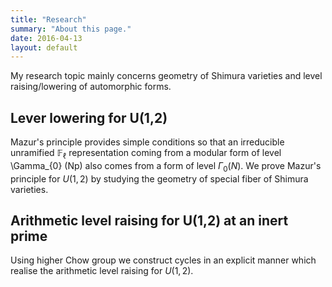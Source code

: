 ```yaml
---
title: "Research"
summary: "About this page."
date: 2016-04-13
layout: default
---
```


My research topic mainly concerns geometry of Shimura varieties and level raising/lowering of automorphic forms.


## Lever lowering for U(1,2)
Mazur's principle provides simple conditions so that an irreducible unramified $\mathbb{F}_\ell$
representation coming from a modular form of level \Gamma_{0} (Np) also comes from a form of level $\Gamma_0 (N)$.
We prove Mazur's principle for $U(1,2)$ by studying the geometry of special fiber of Shimura varieties.

## Arithmetic level raising for U(1,2) at  an  inert prime
Using higher Chow group we construct cycles in an explicit manner which realise the arithmetic level raising 
for $U(1,2).$
